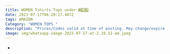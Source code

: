 ```yaml
---
title: WOMEN Tshirts Tops under 💲2️⃣0️⃣
date: 2023-07-17T06:20:17.407Z
tags: AMAZON
Category: "WOMEN TOPS "
description: "Prices/Codes valid at time of posting. May change/expire at any time. (AD) "
image: img/whatsapp-image-2023-07-17-at-2.19.52-am.jpeg
---
```

*